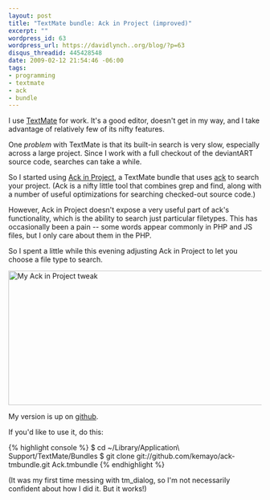 ```yaml
--- 
layout: post
title: "TextMate bundle: Ack in Project (improved)"
excerpt: ""
wordpress_id: 63
wordpress_url: https://davidlynch..org/blog/?p=63
disqus_threadid: 445428548
date: 2009-02-12 21:54:46 -06:00
tags: 
- programming
- textmate
- ack
- bundle
---
```

I use [TextMate](http://macromates.com/) for work. It's a good editor, doesn't get in my way, and I take advantage of relatively few of its nifty features.

One *problem* with TextMate is that its built-in search is very slow, especially across a large project. Since I work with a full checkout of the deviantART source code, searches can take a while.

So I started using [Ack in Project](http://github.com/protocool/ack-tmbundle/tree/master), a TextMate bundle that uses [ack](http://petdance.com/ack/) to search your project. (Ack is a nifty little tool that combines grep and find, along with a number of useful optimizations for searching checked-out source code.)

However, Ack in Project doesn't expose a very useful part of ack's functionality, which is the ability to search just particular filetypes. This has occasionally been a pain -- some words appear commonly in PHP and JS files, but I only care about them in the PHP.

So I spent a little while this evening adjusting Ack in Project to let you choose a file type to search.

<img src="/blog/images/2009/02/picture-9.png" alt="My Ack in Project tweak" title="my-ack-in-project" width="561" height="268" class="size-full wp-image-67" />

My version is up on [github](http://github.com/kemayo/ack-tmbundle/tree/master).

If you'd like to use it, do this:

{% highlight console %}
$ cd ~/Library/Application\ Support/TextMate/Bundles
$ git clone git://github.com/kemayo/ack-tmbundle.git Ack.tmbundle
{% endhighlight %}

(It was my first time messing with tm_dialog, so I'm not necessarily confident about how I did it. But it works!)
